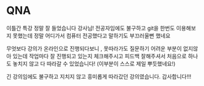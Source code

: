 # QNA

이틀간 특강 정말 잘 들었습니다 강사님! 전공자임에도 불구하고 git을 한번도 이용해보지 못했는데  정말 어디가서 컴퓨터 전공했다고 말하기도 부끄러울뻔 했네요

무엇보다 강의가 온라인으로 진행되다보니 , 못따라가도 질문하기 어려운 부분이 없지않아 있는데  작업마다 잘 진행되고 있는지 체크해주시고 피드백 잘해주셔서 처음으로 하나도 놓치지 않고 다 따라갈 수 있었습니다! (이부분이 스스로 제일 뿌듯했네요!)

긴 강의임에도 불구하고 지치지 않고 흥미롭게 따라갔던 강의였습니다. 갑사합니다!!!

